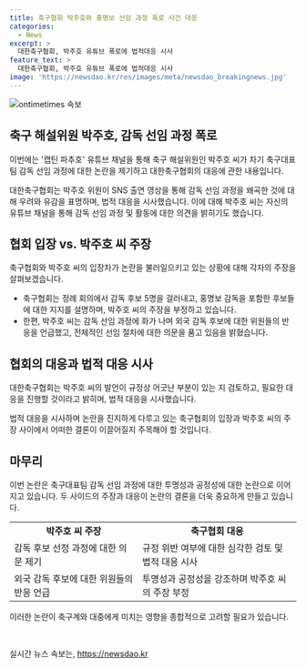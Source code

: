```yaml
---
title: 축구협회 박주호와 홍명보 선임 과정 폭로 사건 대응
categories:
  - News
excerpt: >
  대한축구협회, 박주호 유튜브 폭로에 법적대응 시사 
feature_text: >
  대한축구협회, 박주호 유튜브 폭로에 법적대응 시사 
image: 'https://newsdao.kr/res/images/meta/newsdao_breakingnews.jpg'
---
```


<p><img src="https://newsdao.kr/res/images/meta/newsdao_breakingnews.jpg" alt="ontimetimes 속보" /></p>

<h2 data-ke-size="size26">축구 해설위원 박주호, 감독 선임 과정 폭로</h2>

<p>이번에는 '캡틴 파추호' 유튜브 채널을 통해 축구 해설위원인 박주호 씨가 차기 축구대표팀 감독 선임 과정에 대한 논란을 제기하고 대한축구협회의 대응에 관한 내용입니다.</p>

<p data-ke-size="size16">대한축구협회는 박주호 위원이 SNS 출연 영상을 통해 감독 선임 과정을 왜곡한 것에 대해 우려와 유감을 표명하며, 법적 대응을 시사했습니다. 이에 대해 박주호 씨는 자신의 유튜브 채널을 통해 감독 선임 과정 및 활동에 대한 의견을 밝히기도 했습니다.</p>

<h2 data-ke-size="size24">협회 입장 vs. 박주호 씨 주장</h2>

<p>축구협회와 박주호 씨의 입장차가 논란을 불러일으키고 있는 상황에 대해 각자의 주장을 살펴보겠습니다.</p>

<ul>
    <li>축구협회는 정례 회의에서 감독 후보 5명을 걸러내고, 홍명보 감독을 포함한 후보들에 대한 지지를 설명하며, 박주호 씨의 주장을 부정하고 있습니다.</li>
    <li>한편, 박주호 씨는 감독 선임 과정에 화가 나며 외국 감독 후보에 대한 위원들의 반응을 언급했고, 전체적인 선임 절차에 대한 의문을 품고 있음을 밝혔습니다.</li>
</ul>

<h2 data-ke-size="size24">협회의 대응과 법적 대응 시사</h2>

<p>대한축구협회는 박주호 씨의 발언이 규정상 어긋난 부분이 있는 지 검토하고, 필요한 대응을 진행할 것이라고 밝히며, 법적 대응을 시사했습니다.</p>

<p data-ke-size="size16">법적 대응을 시사하며 논란을 진지하게 다루고 있는 축구협회의 입장과 박주호 씨의 주장 사이에서 어떠한 결론이 이끌어질지 주목해야 할 것입니다.</p>

<h2 data-ke-size="size24">마무리</h2>

<p>이번 논란은 축구대표팀 감독 선임 과정에 대한 투명성과 공정성에 대한 논란으로 이어지고 있습니다. 두 사이드의 주장과 대응이 논란의 결론을 더욱 중요하게 만들고 있습니다.</p>

<table>
    <tr>
        <td style="text-align: center; height: 17px;"><b>박주호 씨 주장</b></td>
        <td style="text-align: center; height: 17px;"><b>축구협회 대응</b></td>
    </tr>
    <tr>
        <td>감독 후보 선정 과정에 대한 의문 제기</td>
        <td>규정 위반 여부에 대한 심각한 검토 및 법적 대응 시사</td>
    </tr>
    <tr>
        <td>외국 감독 후보에 대한 위원들의 반응 언급</td>
        <td>투명성과 공정성을 강조하며 박주호 씨의 주장 부정</td>
    </tr>
</table>

<p>이러한 논란이 축구계와 대중에게 미치는 영향을 종합적으로 고려할 필요가 있습니다. <p data-ke-size="size16">&nbsp;</p></p>
실시간 뉴스 속보는, <a href="https://newsdao.kr" rel="dofollow">https://newsdao.kr</a>


